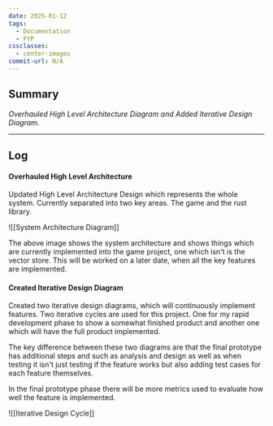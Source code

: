 ```yaml
---
date: 2025-01-12
tags:
  - Documentation
  - FYP
cssclasses:
  - center-images
commit-url: N/A
---
```

## Summary  
*Overhauled High Level Architecture Diagram and Added Iterative Design Diagram.*

---
## Log
#### Overhauled High Level Architecture
Updated High Level Architecture Design which represents the whole system. Currently separated into two key areas. The game and the rust library. 

![[System Architecture Diagram]]

The above image shows the system architecture and shows things which are currently implemented into the game project, one which isn't is the vector store. This will be worked on a later date, when all the key features are implemented.

#### Created Iterative Design Diagram
Created two iterative design diagrams, which will continuously implement features. 
Two iterative cycles are used for this project. One for my rapid development phase to show a somewhat finished product and another one which will have the full product implemented.

The key difference between these two diagrams are that the final prototype has additional steps and such as analysis and design as well as when testing it isn't just testing if the feature works but also adding test cases for each feature themselves. 

In the final prototype phase there will be more metrics used to evaluate how well the feature is implemented.

![[Iterative Design Cycle]]